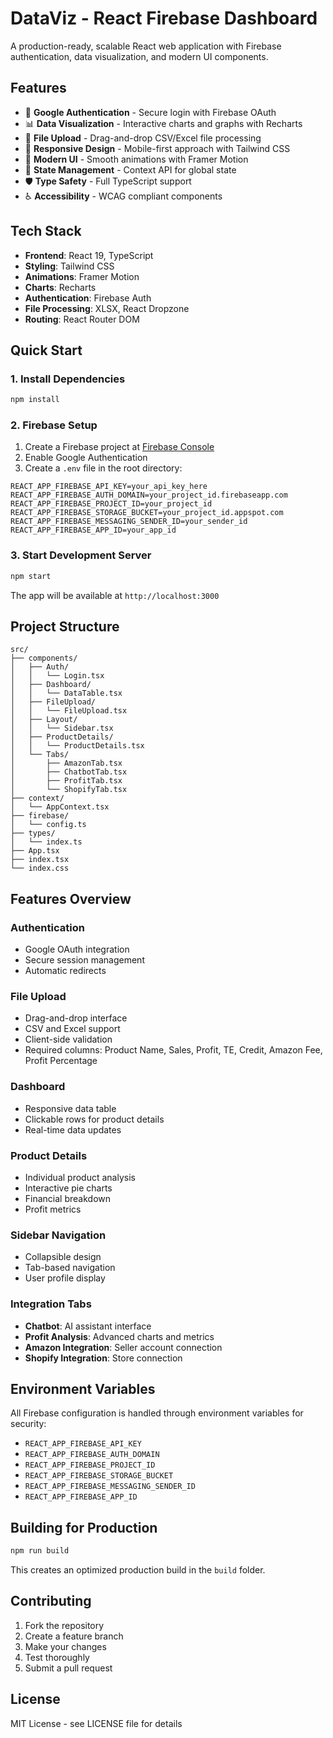 # DataViz - React Firebase Dashboard

A production-ready, scalable React web application with Firebase authentication, data visualization, and modern UI components.

## Features

- 🔐 **Google Authentication** - Secure login with Firebase OAuth
- 📊 **Data Visualization** - Interactive charts and graphs with Recharts
- 📁 **File Upload** - Drag-and-drop CSV/Excel file processing
- 📱 **Responsive Design** - Mobile-first approach with Tailwind CSS
- 🎨 **Modern UI** - Smooth animations with Framer Motion
- 🔄 **State Management** - Context API for global state
- 🛡️ **Type Safety** - Full TypeScript support
- ♿ **Accessibility** - WCAG compliant components

## Tech Stack

- **Frontend**: React 19, TypeScript
- **Styling**: Tailwind CSS
- **Animations**: Framer Motion
- **Charts**: Recharts
- **Authentication**: Firebase Auth
- **File Processing**: XLSX, React Dropzone
- **Routing**: React Router DOM

## Quick Start

### 1. Install Dependencies

```bash
npm install
```

### 2. Firebase Setup

1. Create a Firebase project at [Firebase Console](https://console.firebase.google.com/)
2. Enable Google Authentication
3. Create a `.env` file in the root directory:

```env
REACT_APP_FIREBASE_API_KEY=your_api_key_here
REACT_APP_FIREBASE_AUTH_DOMAIN=your_project_id.firebaseapp.com
REACT_APP_FIREBASE_PROJECT_ID=your_project_id
REACT_APP_FIREBASE_STORAGE_BUCKET=your_project_id.appspot.com
REACT_APP_FIREBASE_MESSAGING_SENDER_ID=your_sender_id
REACT_APP_FIREBASE_APP_ID=your_app_id
```

### 3. Start Development Server

```bash
npm start
```

The app will be available at `http://localhost:3000`

## Project Structure

```
src/
├── components/
│   ├── Auth/
│   │   └── Login.tsx
│   ├── Dashboard/
│   │   └── DataTable.tsx
│   ├── FileUpload/
│   │   └── FileUpload.tsx
│   ├── Layout/
│   │   └── Sidebar.tsx
│   ├── ProductDetails/
│   │   └── ProductDetails.tsx
│   └── Tabs/
│       ├── AmazonTab.tsx
│       ├── ChatbotTab.tsx
│       ├── ProfitTab.tsx
│       └── ShopifyTab.tsx
├── context/
│   └── AppContext.tsx
├── firebase/
│   └── config.ts
├── types/
│   └── index.ts
├── App.tsx
├── index.tsx
└── index.css
```

## Features Overview

### Authentication
- Google OAuth integration
- Secure session management
- Automatic redirects

### File Upload
- Drag-and-drop interface
- CSV and Excel support
- Client-side validation
- Required columns: Product Name, Sales, Profit, TE, Credit, Amazon Fee, Profit Percentage

### Dashboard
- Responsive data table
- Clickable rows for product details
- Real-time data updates

### Product Details
- Individual product analysis
- Interactive pie charts
- Financial breakdown
- Profit metrics

### Sidebar Navigation
- Collapsible design
- Tab-based navigation
- User profile display

### Integration Tabs
- **Chatbot**: AI assistant interface
- **Profit Analysis**: Advanced charts and metrics
- **Amazon Integration**: Seller account connection
- **Shopify Integration**: Store connection

## Environment Variables

All Firebase configuration is handled through environment variables for security:

- `REACT_APP_FIREBASE_API_KEY`
- `REACT_APP_FIREBASE_AUTH_DOMAIN`
- `REACT_APP_FIREBASE_PROJECT_ID`
- `REACT_APP_FIREBASE_STORAGE_BUCKET`
- `REACT_APP_FIREBASE_MESSAGING_SENDER_ID`
- `REACT_APP_FIREBASE_APP_ID`

## Building for Production

```bash
npm run build
```

This creates an optimized production build in the `build` folder.

## Contributing

1. Fork the repository
2. Create a feature branch
3. Make your changes
4. Test thoroughly
5. Submit a pull request

## License

MIT License - see LICENSE file for details